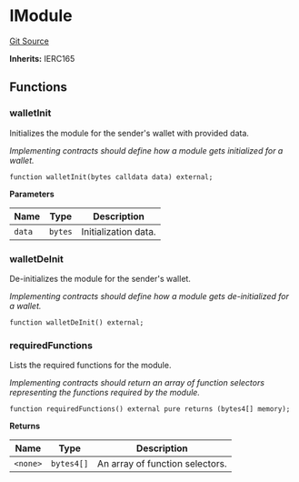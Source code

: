 # IModule
[Git Source](https://github.com/TrueWallet/contracts/blob/3a8d1f53b9460a762889129a9214639685ad5b95/src/interfaces/IModule.sol)

**Inherits:**
IERC165


## Functions
### walletInit

Initializes the module for the sender's wallet with provided data.

*Implementing contracts should define how a module gets initialized for a wallet.*


```solidity
function walletInit(bytes calldata data) external;
```
**Parameters**

|Name|Type|Description|
|----|----|-----------|
|`data`|`bytes`|Initialization data.|


### walletDeInit

De-initializes the module for the sender's wallet.

*Implementing contracts should define how a module gets de-initialized for a wallet.*


```solidity
function walletDeInit() external;
```

### requiredFunctions

Lists the required functions for the module.

*Implementing contracts should return an array of function selectors representing the functions required by the module.*


```solidity
function requiredFunctions() external pure returns (bytes4[] memory);
```
**Returns**

|Name|Type|Description|
|----|----|-----------|
|`<none>`|`bytes4[]`|An array of function selectors.|


